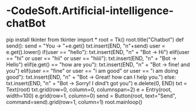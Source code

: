 # -CodeSoft.Artificial-intelligence-chatBot

pip install tkinter
from tkinter import *
root = Tk()
root.title("Chatbot")
def send():
    send = "You -> "+e.get()
    txt.insert(END, "n"+send)
    user = e.get().lower()
    if(user == "hello"):
        txt.insert(END, "n" + "Bot -> Hi")
    elif(user == "hi" or user == "hii" or user == "hiiii"):
        txt.insert(END, "n" + "Bot -> Hello")
    elif(e.get() == "how are you"):
        txt.insert(END, "n" + "Bot -> fine! and you")
    elif(user == "fine" or user == "i am good" or user == "i am doing good"):
        txt.insert(END, "n" + "Bot -> Great! how can I help you.")
    else:
        txt.insert(END, "n" + "Bot -> Sorry! I dind't got you")
    e.delete(0, END)
txt = Text(root)
txt.grid(row=0, column=0, columnspan=2)
e = Entry(root, width=100)
e.grid(row=1, column=0)
send = Button(root, text="Send", command=send).grid(row=1, column=1)
root.mainloop()
